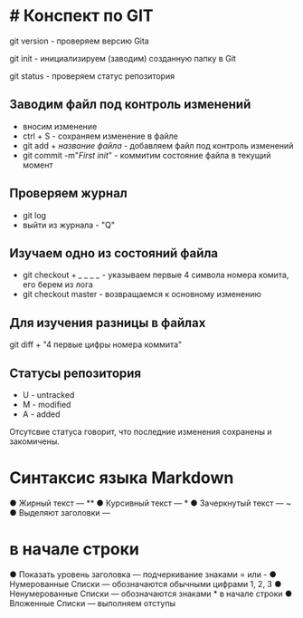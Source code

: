 # # Конспект по GIT
git version - проверяем версию Gitа

git init - инициализируем (заводим) созданную папку в Git

git status - проверяем статус репозитория

## Заводим файл под контроль изменений
* вносим изменение
* ctrl + S - сохраняем изменение в файле
* git add + *название файла* - добавляем файл под контроль изменений
* git commit -m"*First init*" - коммитим состояние файла в текущий момент

## Проверяем журнал
* git log
* выйти из журнала - "Q"

## Изучаем одно из состояний файла
* git checkout + *_ _ _ _* - указываем первые 4 символа номера комита, его берем из лога
* git cheсkout master - возвращаемся к основному изменению

## Для изучения разницы в файлах 
git diff + "4 первые цифры номера коммита" 

## Статусы репозитория
* U - untracked
* M - modified
* A - added

Отсутсвие статуса говорит, что последние изменения сохранены и закомичены.


# Синтаксис языка Markdown
● Жирный текст — **
● Курсивный текст — *
● Зачеркнутый текст — ~
● Выделяют заголовки —
# в начале строки
● Показать уровень заголовка — подчеркивание знаками = или -
● Нумерованные Списки — обозначаются обычными цифрами 1, 2, 3
● Ненумерованные Списки — обозначаются знаками * в начале строки
● Вложенные Списки — выполняем отступы